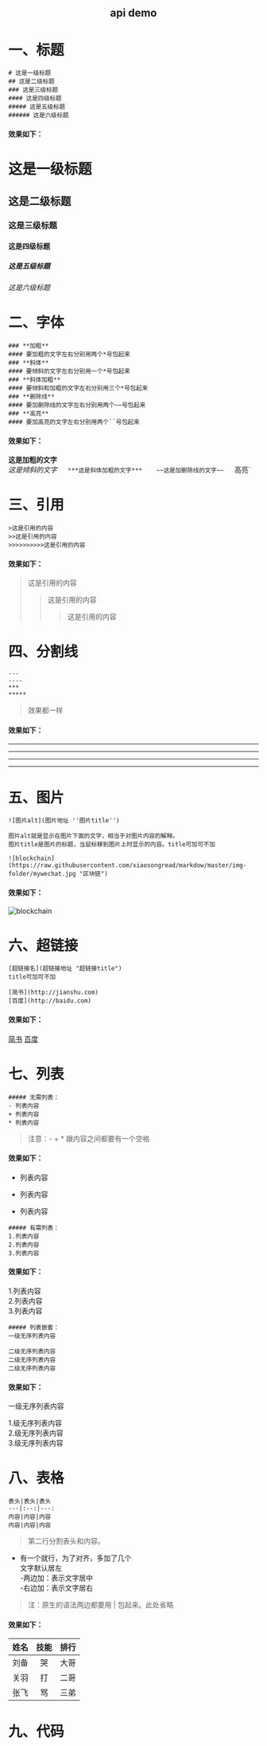 <center><h2>api demo</h2></center>

# 一、标题
```shell
# 这是一级标题
## 这是二级标题
### 这是三级标题
#### 这是四级标题
##### 这是五级标题
###### 这是六级标题
```
#### 效果如下：
# 这是一级标题
## 这是二级标题
### 这是三级标题
#### 这是四级标题
##### 这是五级标题
###### 这是六级标题


# 二、字体
```shell
### **加粗**
#### 要加粗的文字左右分别用两个*号包起来
### **斜体**
#### 要倾斜的文字左右分别用一个*号包起来
### **斜体加粗**
#### 要倾斜和加粗的文字左右分别用三个*号包起来
### **删除线**
#### 要加删除线的文字左右分别用两个~~号包起来
### **高亮**
#### 要加高亮的文字左右分别用两个``号包起来
```
#### 效果如下：
**这是加粗的文字**   
*这是倾斜的文字*`   
***这是斜体加粗的文字***   
~~这是加删除线的文字~~   
`高亮`   

# 三、引用
```shell
>这是引用的内容
>>这是引用的内容
>>>>>>>>>>这是引用的内容
```
#### 效果如下：
>这是引用的内容
>>这是引用的内容
>>>这是引用的内容

# 四、分割线
```shell
---
----
***
*****
```
>效果都一样
#### 效果如下：
---
----
***
*****

# 五、图片
```shell
![图片alt](图片地址 ''图片title'')

图片alt就是显示在图片下面的文字，相当于对图片内容的解释。
图片title是图片的标题，当鼠标移到图片上时显示的内容。title可加可不加

![blockchain](https://raw.githubusercontent.com/xiaosongread/markdow/master/img-folder/mywechat.jpg "区块链")
```
#### 效果如下：
![blockchain](https://raw.githubusercontent.com/xiaosongread/markdow/master/img-folder/mywechat.jpg "区块链")

# 六、超链接
```shell
[超链接名](超链接地址 "超链接title")
title可加可不加

[简书](http://jianshu.com)
[百度](http://baidu.com)
```
#### 效果如下：
[简书](http://jianshu.com)
[百度](http://baidu.com)

# 七、列表
```shell
##### 无需列表：
- 列表内容
+ 列表内容
* 列表内容
```
> 注意：- + * 跟内容之间都要有一个空格
#### 效果如下：
- 列表内容
+ 列表内容
* 列表内容

```shell
##### 有需列表：
1.列表内容
2.列表内容
3.列表内容
```
#### 效果如下：
1.列表内容   
2.列表内容   
3.列表内容   

```shell
##### 列表嵌套：
一级无序列表内容

二级无序列表内容   
二级无序列表内容   
二级无序列表内容   
```
#### 效果如下：
一级无序列表内容

1.级无序列表内容   
2.级无序列表内容   
3.级无序列表内容   


# 八、表格
```shell
表头|表头|表头
---|:--:|---:
内容|内容|内容
内容|内容|内容
```
> 第二行分割表头和内容。   
- 有一个就行，为了对齐，多加了几个   
文字默认居左   
-两边加：表示文字居中   
-右边加：表示文字居右   
>注：原生的语法两边都要用 | 包起来。此处省略   

#### 效果如下：
姓名|技能|排行
--|:--:|--:
刘备|哭|大哥
关羽|打|二哥
张飞|骂|三弟

# 九、代码




